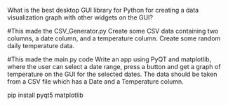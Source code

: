 What is the best desktop GUI library for Python for creating a data visualization graph with other widgets on the GUI?

#This made the CSV_Generator.py
Create some CSV data containing two columns, a date column, and a temperature column. Create some random daily temperature data.

#This made the main.py code
Write an app using PyQT and matplotlib, where the user can select a date range, press a button and get a graph of temperature on the GUI for the selected dates.  The data should be taken from a CSV file which has a Date and a Temperature column.

pip install pyqt5 matplotlib